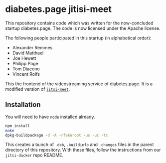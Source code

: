 # diabetes.page jitisi-meet

This repository contains code which was written for the now-concluded startup diabetes.page. The code is now licensed under the Apache license.

The following people participated in this startup (in alphabetical order):
- Alexander Remmes
- David Matthaei
- Joe Hewett
- Philipp Page
- Tom Diacono
- Vincent Rolfs


This the frontend of the videostreaming service of diabetes.page. It is a modified version of [`jitsi-meet`](https://github.com/jitsi/jitsi-meet).

## Installation

You will need to have `node` installed already.

```bash
npm install
make
dpkg-buildpackage -d -A -rfakeroot -us -uc -tc
```

This creates a bunch of  `.deb`, `.buildinfo` and `.changes` files in the parent directory of this repository. With these files, follow the instructions from our `jitsi-docker` repo README.

